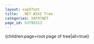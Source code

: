```yaml
---
layout: xap97net
title:  .NET WIKI Tree
categories: XAP97NET
page_id: 63799313
---
```


{children:page=root page of tree|all=true}
